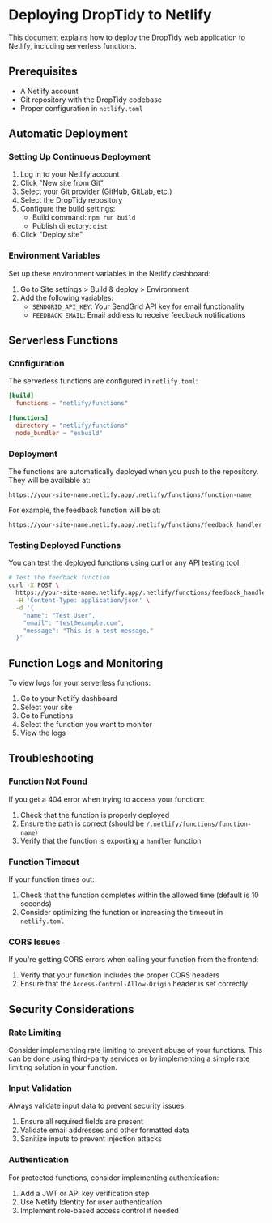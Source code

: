 # Deploying DropTidy to Netlify

This document explains how to deploy the DropTidy web application to Netlify, including serverless functions.

## Prerequisites

- A Netlify account
- Git repository with the DropTidy codebase
- Proper configuration in `netlify.toml`

## Automatic Deployment

### Setting Up Continuous Deployment

1. Log in to your Netlify account
2. Click "New site from Git"
3. Select your Git provider (GitHub, GitLab, etc.)
4. Select the DropTidy repository
5. Configure the build settings:
   - Build command: `npm run build`
   - Publish directory: `dist`
6. Click "Deploy site"

### Environment Variables

Set up these environment variables in the Netlify dashboard:

1. Go to Site settings > Build & deploy > Environment
2. Add the following variables:
   - `SENDGRID_API_KEY`: Your SendGrid API key for email functionality
   - `FEEDBACK_EMAIL`: Email address to receive feedback notifications

## Serverless Functions

### Configuration

The serverless functions are configured in `netlify.toml`:

```toml
[build]
  functions = "netlify/functions"

[functions]
  directory = "netlify/functions"
  node_bundler = "esbuild"
```

### Deployment

The functions are automatically deployed when you push to the repository. They will be available at:

```
https://your-site-name.netlify.app/.netlify/functions/function-name
```

For example, the feedback function will be at:

```
https://your-site-name.netlify.app/.netlify/functions/feedback_handler
```

### Testing Deployed Functions

You can test the deployed functions using curl or any API testing tool:

```bash
# Test the feedback function
curl -X POST \
  https://your-site-name.netlify.app/.netlify/functions/feedback_handler \
  -H 'Content-Type: application/json' \
  -d '{
    "name": "Test User",
    "email": "test@example.com",
    "message": "This is a test message."
  }'
```

## Function Logs and Monitoring

To view logs for your serverless functions:

1. Go to your Netlify dashboard
2. Select your site
3. Go to Functions
4. Select the function you want to monitor
5. View the logs

## Troubleshooting

### Function Not Found

If you get a 404 error when trying to access your function:

1. Check that the function is properly deployed
2. Ensure the path is correct (should be `/.netlify/functions/function-name`)
3. Verify that the function is exporting a `handler` function

### Function Timeout

If your function times out:

1. Check that the function completes within the allowed time (default is 10 seconds)
2. Consider optimizing the function or increasing the timeout in `netlify.toml`

### CORS Issues

If you're getting CORS errors when calling your function from the frontend:

1. Verify that your function includes the proper CORS headers
2. Ensure that the `Access-Control-Allow-Origin` header is set correctly

## Security Considerations

### Rate Limiting

Consider implementing rate limiting to prevent abuse of your functions. This can be done using third-party services or by implementing a simple rate limiting solution in your function.

### Input Validation

Always validate input data to prevent security issues:

1. Ensure all required fields are present
2. Validate email addresses and other formatted data
3. Sanitize inputs to prevent injection attacks

### Authentication

For protected functions, consider implementing authentication:

1. Add a JWT or API key verification step
2. Use Netlify Identity for user authentication
3. Implement role-based access control if needed
